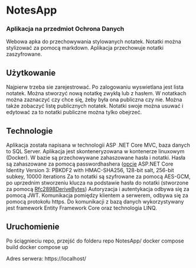 # NotesApp

### Aplikacja na przedmiot Ochrona Danych
Webowa apka do przechowywania stylowanych notatek. Notatki można stylizować za pomocą markdown.
Aplikacja przechowuje notatki zaszyfrowane.

## Użytkowanie
Najpierw trzeba sie zarejestrować. Po zalogowaniu wyswietlana jest lista notatek. Można stworzyć nową notatkę zwykłą lub z hasłem.
W notatkach można zaznaczyć czy chce się, żeby była ona publiczna czy nie. Można także zobaczyć listę publicznych notatek. 
Notatki swoje można usuwać i edytować za to notatki publiczne można tylko obejrzeć. 

## Technologie
Aplikacja została napisana w technologii ASP .NET Core MVC, baza danych to SQL Server. Aplikacja jest skonteneryzowana w kontenerze linuxowym (Docker).
W bazie są przechowywane zahaszowane hasła i notatki. Hasła są zahaszowane za pomocą passwordhashera ([opcje](https://learn.microsoft.com/en-us/dotnet/api/microsoft.aspnetcore.identity.passwordhasheroptions?view=aspnetcore-7.0)
ASP.NET Core Identity Version 3: PBKDF2 with HMAC-SHA256, 128-bit salt, 256-bit subkey, 10000 iterations
Za to notatki są szyfrowane za pomocą AES-GCM, po uprzednim stworzeniu klucza na podstawie hasła do notatki (stworzone za pomocą [Rfc2898DeriveBytes](https://learn.microsoft.com/en-us/dotnet/api/system.security.cryptography.rfc2898derivebytes?view=net-6.0))
Autoryzacja i autentykacja odbywa się za pomocą JWT. Komunikacja pomiędzy klientem a serwerem, odbywa się za pomocą protokołu 
https. Do komunikacji z bazą danych wykorzystywany jest framework Entity Framework Core oraz technologia LINQ. 

## Uruchomienie
Po ściągnieciu repo, przejść do folderu repo NotesApp/
docker compose build
docker compose up

Adres serwera:
https://localhost/
